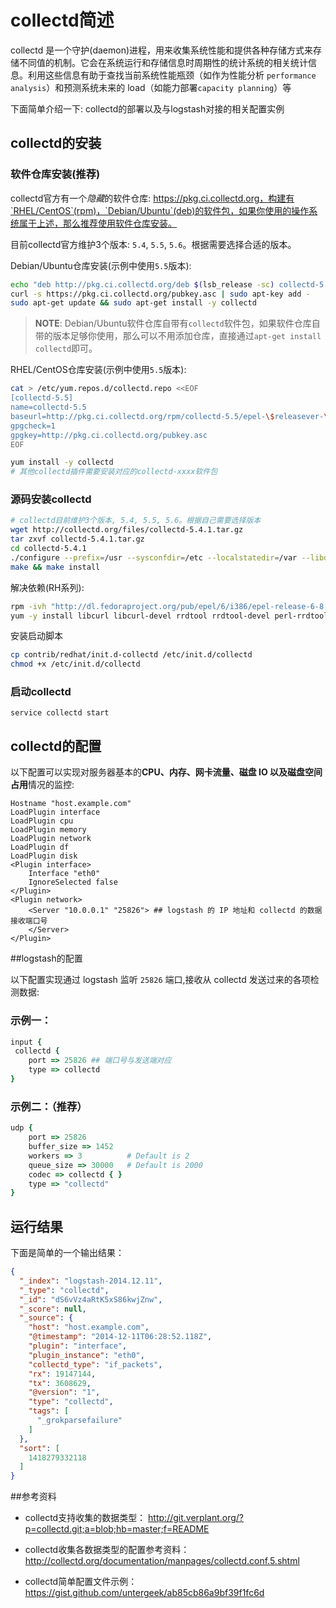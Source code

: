 # collectd简述

collectd 是一个守护(daemon)进程，用来收集系统性能和提供各种存储方式来存储不同值的机制。它会在系统运行和存储信息时周期性的统计系统的相关统计信息。利用这些信息有助于查找当前系统性能瓶颈（如作为性能分析 `performance analysis`）和预测系统未来的 load（如能力部署`capacity planning`）等

下面简单介绍一下: collectd的部署以及与logstash对接的相关配置实例

## collectd的安装

### 软件仓库安装(推荐)
collectd官方有一个*隐藏*的软件仓库: https://pkg.ci.collectd.org，构建有`RHEL/CentOS`(rpm)，`Debian/Ubuntu`(deb)的软件包，如果你使用的操作系统属于上述，那么推荐使用软件仓库安装。

目前collectd官方维护3个版本: `5.4`, `5.5`, `5.6`。根据需要选择合适的版本。

Debian/Ubuntu仓库安装(示例中使用`5.5`版本):
```bash
echo "deb http://pkg.ci.collectd.org/deb $(lsb_release -sc) collectd-5.5" | sudo tee /etc/apt/sources.list.d/collectd.list
curl -s https://pkg.ci.collectd.org/pubkey.asc | sudo apt-key add -
sudo apt-get update && sudo apt-get install -y collectd
```

> **NOTE**: Debian/Ubuntu软件仓库自带有`collectd`软件包，如果软件仓库自带的版本足够你使用，那么可以不用添加仓库，直接通过`apt-get install collectd`即可。

RHEL/CentOS仓库安装(示例中使用`5.5`版本):
```bash
cat > /etc/yum.repos.d/collectd.repo <<EOF
[collectd-5.5]
name=collectd-5.5
baseurl=http://pkg.ci.collectd.org/rpm/collectd-5.5/epel-\$releasever-\$basearch/
gpgcheck=1
gpgkey=http://pkg.ci.collectd.org/pubkey.asc
EOF

yum install -y collectd
# 其他collectd插件需要安装对应的collectd-xxxx软件包
```

### 源码安装collectd

```bash
# collectd目前维护3个版本, 5.4, 5.5, 5.6。根据自己需要选择版本
wget http://collectd.org/files/collectd-5.4.1.tar.gz
tar zxvf collectd-5.4.1.tar.gz
cd collectd-5.4.1
./configure --prefix=/usr --sysconfdir=/etc --localstatedir=/var --libdir=/usr/lib --mandir=/usr/share/man --enable-all-plugins
make && make install
```

解决依赖(RH系列):
```bash
rpm -ivh "http://dl.fedoraproject.org/pub/epel/6/i386/epel-release-6-8.noarch.rpm"
yum -y install libcurl libcurl-devel rrdtool rrdtool-devel perl-rrdtool rrdtool-prel libgcrypt-devel gcc make gcc-c++ liboping liboping-devel perl-CPAN net-snmp net-snmp-devel
```

安装启动脚本
```bash
cp contrib/redhat/init.d-collectd /etc/init.d/collectd
chmod +x /etc/init.d/collectd
```

### 启动collectd
```
service collectd start
```

## collectd的配置

以下配置可以实现对服务器基本的**CPU、内存、网卡流量、磁盘 IO 以及磁盘空间占用**情况的监控:

```
Hostname "host.example.com"
LoadPlugin interface
LoadPlugin cpu
LoadPlugin memory
LoadPlugin network
LoadPlugin df
LoadPlugin disk
<Plugin interface>
    Interface "eth0"
    IgnoreSelected false
</Plugin>
<Plugin network>
    <Server "10.0.0.1" "25826"> ## logstash 的 IP 地址和 collectd 的数据接收端口号
    </Server>
</Plugin>
```

##logstash的配置

以下配置实现通过 logstash 监听 `25826` 端口,接收从 collectd 发送过来的各项检测数据:

### 示例一：

```ruby
input {
 collectd {
    port => 25826 ## 端口号与发送端对应
    type => collectd
}
```

### 示例二：（推荐）

```ruby
udp {
    port => 25826
    buffer_size => 1452
    workers => 3          # Default is 2
    queue_size => 30000   # Default is 2000
    codec => collectd { }
    type => "collectd"
}
```

## 运行结果

下面是简单的一个输出结果：

```json
{
  "_index": "logstash-2014.12.11",
  "_type": "collectd",
  "_id": "dS6vVz4aRtK5xS86kwjZnw",
  "_score": null,
  "_source": {
    "host": "host.example.com",
    "@timestamp": "2014-12-11T06:28:52.118Z",
    "plugin": "interface",
    "plugin_instance": "eth0",
    "collectd_type": "if_packets",
    "rx": 19147144,
    "tx": 3608629,
    "@version": "1",
    "type": "collectd",
    "tags": [
      "_grokparsefailure"
    ]
  },
  "sort": [
    1418279332118
  ]
}
```


##参考资料

* collectd支持收集的数据类型：
<http://git.verplant.org/?p=collectd.git;a=blob;hb=master;f=README>

* collectd收集各数据类型的配置参考资料：
<http://collectd.org/documentation/manpages/collectd.conf.5.shtml>

* collectd简单配置文件示例：
<https://gist.github.com/untergeek/ab85cb86a9bf39f1fc6d>
